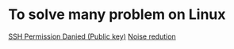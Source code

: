 # To solve many problem on Linux

[SSH Permission Danied (Public key)](./ssh-access.md)
[Noise redution](./noise-reduction-in-mic.md)

